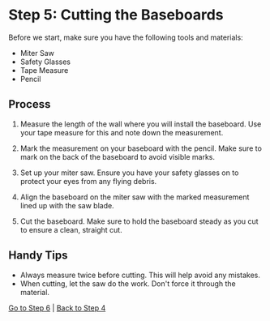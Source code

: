 # Step 5: Cutting the Baseboards

Before we start, make sure you have the following tools and materials:

- Miter Saw
- Safety Glasses
- Tape Measure
- Pencil

## Process

1. Measure the length of the wall where you will install the baseboard. Use your tape measure for this and note down the measurement.

2. Mark the measurement on your baseboard with the pencil. Make sure to mark on the back of the baseboard to avoid visible marks.

3. Set up your miter saw. Ensure you have your safety glasses on to protect your eyes from any flying debris.

4. Align the baseboard on the miter saw with the marked measurement lined up with the saw blade.

5. Cut the baseboard. Make sure to hold the baseboard steady as you cut to ensure a clean, straight cut.

## Handy Tips

- Always measure twice before cutting. This will help avoid any mistakes.
- When cutting, let the saw do the work. Don't force it through the material.

[Go to Step 6](../step_by_step_process/step6.md) | [Back to Step 4](../step_by_step_process/step4.md)
